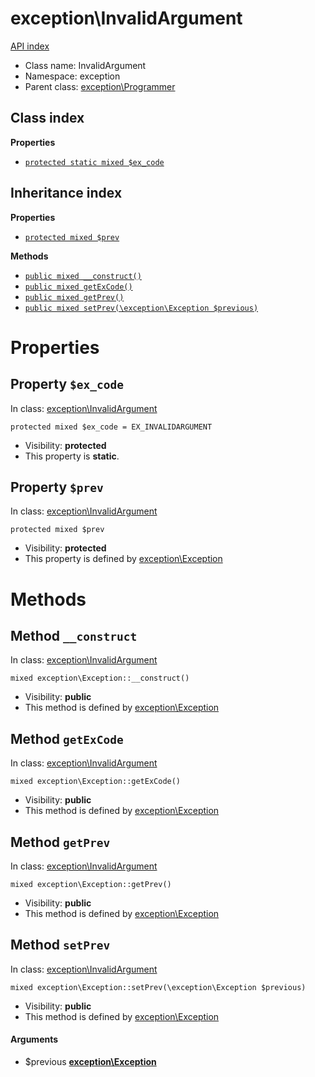 # exception\InvalidArgument
[API index](../API-index.md)






* Class name: InvalidArgument
* Namespace: exception
* Parent class: [exception\Programmer](../exception/Programmer.md)




## Class index

**Properties**
* [`protected static mixed $ex_code`](#property-ex_code)



## Inheritance index

**Properties**
* [`protected mixed $prev`](#property-prev)

**Methods**
* [`public mixed __construct()`](#method-__construct)
* [`public mixed getExCode()`](#method-getExCode)
* [`public mixed getPrev()`](#method-getPrev)
* [`public mixed setPrev(\exception\Exception $previous)`](#method-setPrev)



# Properties


## Property `$ex_code`
In class: [exception\InvalidArgument](#top)

```
protected mixed $ex_code = EX_INVALIDARGUMENT
```





* Visibility: **protected**
* This property is **static**.


## Property `$prev`
In class: [exception\InvalidArgument](#top)

```
protected mixed $prev
```





* Visibility: **protected**
* This property is defined by [exception\Exception](../exception/Exception.md)


# Methods


## Method `__construct`
In class: [exception\InvalidArgument](#top)

```
mixed exception\Exception::__construct()
```





* Visibility: **public**
* This method is defined by [exception\Exception](../exception/Exception.md)



## Method `getExCode`
In class: [exception\InvalidArgument](#top)

```
mixed exception\Exception::getExCode()
```





* Visibility: **public**
* This method is defined by [exception\Exception](../exception/Exception.md)



## Method `getPrev`
In class: [exception\InvalidArgument](#top)

```
mixed exception\Exception::getPrev()
```





* Visibility: **public**
* This method is defined by [exception\Exception](../exception/Exception.md)



## Method `setPrev`
In class: [exception\InvalidArgument](#top)

```
mixed exception\Exception::setPrev(\exception\Exception $previous)
```





* Visibility: **public**
* This method is defined by [exception\Exception](../exception/Exception.md)

#### Arguments

* $previous **[exception\Exception](../exception/Exception.md)**


